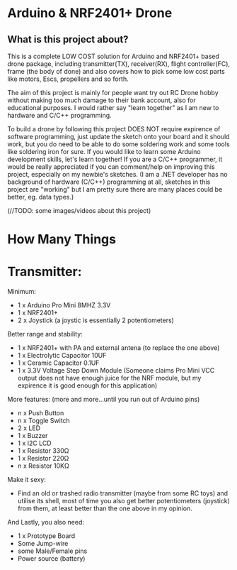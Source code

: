 # Arduino & NRF2401+ Drone

## What is this project about?
This is a complete LOW COST solution for Arduino and NRF2401+ based drone package, including transmitter(TX), receiver(RX), flight controller(FC), frame (the body of done) and also covers how to pick some low cost parts like motors, Escs, propellers and so forth.



The aim of this project is mainly for people want try out RC Drone hobby without making too much damage to their bank account, also for educational purposes. I would rather say "learn together" as I am new to hardware and C/C++ programming.

To build a drone by following this project DOES NOT require expirence of software programming, just update the sketch onto your board and it should work, but you do need to be able to do some soldering work and some tools like soldering iron for sure. If you would like to learn some Arduino development skills, let's learn together! If you are a C/C++ programmer, it would be really appreciated if you can comment/help on improving this project, especially on my newbie's sketches. (I am a .NET developer has no background of hardware (C/C++) programming at all, sketches in this project are "working" but I am pretty sure there are many places could be better, eg. data types.)

(//TODO: some images/videos about this project)

# How Many Things
# Transmitter: 

Minimum:
 - 1 x Arduino Pro Mini 8MHZ 3.3V
 - 1 x NRF2401+
 - 2 x Joystick (a joystic is essentially 2 potentiometers)

Better range and stability:
 - 1 x NRF2401+ with PA and external antena (to replace the one above)
 - 1 x Electrolytic Capacitor 10UF
 - 1 x Ceramic Capacitor 0.1UF
 - 1 x 3.3V Voltage Step Down Module (Someone claims Pro Mini VCC output does not have enough juice for the NRF module, but my expirence it is good enough for this application)

More features: (more and more...until you run out of Arduino pins)
 - n x Push Button
 - n x Toggle Switch
 - 2 x LED
 - 1 x Buzzer
 - 1 x I2C LCD
 - 1 x Resistor 330Ω
 - 1 x Resistor 220Ω
 - n x Resistor 10KΩ

Make it sexy:
 - Find an old or trashed radio transmitter (maybe from some RC toys) and utilise its shell, most of time you also get better potentiometers (joystick) from them, at least better than the one above in my opinion.

And Lastly, you also need:
 - 1 x Prototype Board
 - Some Jump-wire
 - some Male/Female pins
 - Power source (battery)
 

